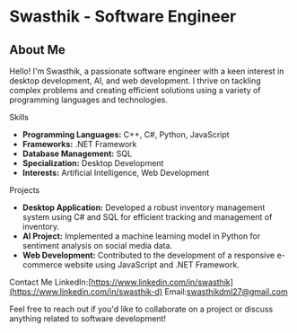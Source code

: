 # Swasthik - Software Engineer

## About Me
Hello! I'm Swasthik, a passionate software engineer with a keen interest in desktop development, AI, and web development. I thrive on tackling complex problems and creating efficient solutions using a variety of programming languages and technologies.

Skills
- **Programming Languages:** C++, C#, Python, JavaScript
- **Frameworks:** .NET Framework
- **Database Management:** SQL
- **Specialization:** Desktop Development
- **Interests:** Artificial Intelligence, Web Development

Projects
- **Desktop Application:** Developed a robust inventory management system using C# and SQL for efficient tracking and management of inventory.
- **AI Project:** Implemented a machine learning model in Python for sentiment analysis on social media data.
- **Web Development:** Contributed to the development of a responsive e-commerce website using JavaScript and .NET Framework.

Contact Me
  LinkedIn:[https://www.linkedin.com/in/swasthik](https://www.linkedin.com/in/swasthik-d)
  Email:[swasthikdml27@gmail.com](mailto:swasthikdml27@gmail.com)

Feel free to reach out if you'd like to collaborate on a project or discuss anything related to software development!
<!---
dswasthik/dswasthik is a ✨ special ✨ repository because its `README.md` (this file) appears on your GitHub profile.
You can click the Preview link to take a look at your changes.
--->
